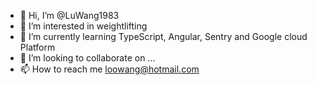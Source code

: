 - 👋 Hi, I’m @LuWang1983
- 👀 I’m interested in weightlifting
- 🌱 I’m currently learning TypeScript, Angular, Sentry and Google cloud Platform
- 💞️ I’m looking to collaborate on ...
- 📫 How to reach me loowang@hotmail.com

<!---
LuWang1983/LuWang1983 is a ✨ special ✨ repository because its `README.md` (this file) appears on your GitHub profile.
You can click the Preview link to take a look at your changes.
--->
